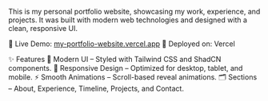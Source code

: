 This is my personal portfolio website, showcasing my work, experience, and projects.
It was built with modern web technologies and designed with a clean, responsive UI.

🔗 Live Demo: [my-portfolio-website.vercel.app](https://jopherjoeribo.vercel.app/)
🚀 Deployed on: Vercel

✨ Features
🎨 Modern UI – Styled with Tailwind CSS and ShadCN components.
📱 Responsive Design – Optimized for desktop, tablet, and mobile.
⚡ Smooth Animations – Scroll-based reveal animations.
🗂 Sections – About, Experience, Timeline, Projects, and Contact.

